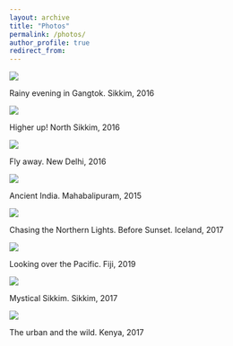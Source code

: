```yaml
---
layout: archive
title: "Photos"
permalink: /photos/
author_profile: true
redirect_from:
---
```


<img src="{{GaneshGorti.github.io}}/images/Gangtok-min.jpeg" style="display: block; margin: auto;" />

Rainy evening in Gangtok. Sikkim, 2016

<img src="{{GaneshGorti.github.io}}/images/smokin-min.jpeg" style="display: block; margin: auto;" />

Higher up! North Sikkim, 2016

<img src="{{GaneshGorti.github.io}}/images/DSC_0018-min.jpeg" style="display: block; margin: auto;" />

Fly away. New Delhi, 2016

<img src="{{GaneshGorti.github.io}}/images/DSC_1097-min.jpeg" style="display: block; margin: auto;" />

Ancient India. Mahabalipuram, 2015

<img src="{{GaneshGorti.github.io}}/images/test1-min.jpeg" style="display: block; margin: auto;" />

Chasing the Northern Lights. Before Sunset. Iceland, 2017

<img src="{{GaneshGorti.github.io}}/images/DSC_0407-min.jpeg" style="display: block; margin: auto;" />

Looking over the Pacific. Fiji, 2019

<img src="{{GaneshGorti.github.io}}/images/DSC_0686-min.jpeg" style="display: block; margin: auto;" />

Mystical Sikkim. Sikkim, 2017

<img src="{{GaneshGorti.github.io}}/images/DSC_0796-min.jpeg" style="display: block; margin: auto;" />

The urban and the wild. Kenya, 2017








